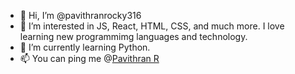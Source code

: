 - 👋 Hi, I’m @pavithranrocky316
- 👀 I’m interested in JS, React, HTML, CSS, and much more. I love learning new programmimg languages and technology.
- 🌱 I’m currently learning Python.
- 📫 You can ping me @[Pavithran R](https://www.linkedin.com/in/pavithran-r-a63326b4/ "Go to my LinkedIn Profile")

<!---
pavithranrocky316/pavithranrocky316 is a ✨ special ✨ repository because its `README.md` (this file) appears on your GitHub profile.
You can click the Preview link to take a look at your changes.
--->
